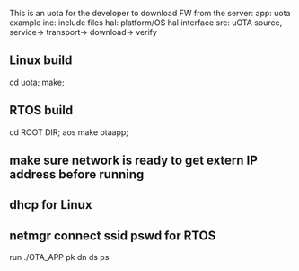 This is an uota for the developer to download FW from the server:
app: uota example
inc: include files
hal: platform/OS hal interface
src: uOTA source, service-> transport-> download-> verify

## Linux build
cd uota;
make;

## RTOS build
cd ROOT DIR;
aos make otaapp;


## make sure network is ready to get extern IP address before running
## dhcp for Linux
## netmgr connect ssid pswd for RTOS

run
./OTA_APP pk dn ds ps
